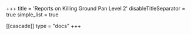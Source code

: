 +++
title = 'Reports on Killing Ground Pan Level 2'
disableTitleSeparator = true
simple_list = true

[[cascade]]
  type = "docs"
+++

